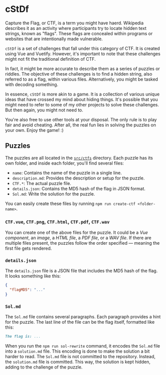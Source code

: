 # cStDf

Capture the Flag, or CTF, is a term you might have haerd. Wikipedia describes it as an activity where participants try to locate hidden text strings, known as "flags". These flags are concealed within programs or websites that are intentionally made vulnerable.

`cStDf` is a set of challenges that fall under this category of CTF. It is created using Vue and Vuetify. However, it's important to note that these challenges might not fit the traditional definition of CTF.

In fact, it might be more accurate to describe them as a series of puzzles or riddles. The objective of these challenges is to find a hidden string, also referred to as a flag, within various files. Alternatively, you might be tasked with decoding something.

In essence, `cStDf` is more akin to a game. It is a collection of various unique ideas that have crossed my mind about hiding things. It's possible that you might need to refer to some of my other projects to solve these challenges. But then again, you might not need to.

You're also free to use other tools at your disposal. The only rule is to play fair and avoid cheating. After all, the real fun lies in solving the puzzles on your own. Enjoy the game! :)

## Puzzles

The puzzles are all located in the [`src/ctfs`](src/ctfs) directory. Each puzzle has its own folder, and inside each folder, you'll find several files:

- `name`: Contains the name of the puzzle in a single line.
- `description.md`: Provides the description or setup for the puzzle.
- `CTF.*`: The actual puzzle file.
- `details.json`: Contains the MD5 hash of the flag in JSON format.
- `Sol.md`: Write the solution for the puzzle.

You can easily create these files by running `npm run create-ctf <folder-name>`.

### `CTF.vue`, `CTF.png`, `CTF.html`, `CTF.pdf`, `CTF.wav`

You can create one of the above files for the puzzle. It could be a *Vue component*, an *image*, a *HTML file*, a *PDF file*, or a *WAV file*. If there are multiple files present, the puzzles follow the order specified — meaning the first file gets rendered.

### `details.json`

The `details.json` file is a JSON file that includes the MD5 hash of the flag. It looks something like this:

```json
{
  "flagMD5": "..."
}
```

### `Sol.md`

The `Sol.md` file contains several paragraphs. Each paragraph provides a hint for the puzzle. The last line of the file can be the flag itself, formatted like this:

```md
The flag is: ...
```

When you run the `npm run sol-rewrite` command, it encodes the `Sol.md` file into a `solution.md` file. This encoding is done to make the solution a bit harder to read. The `Sol.md` file is not committed to the repository. Instead, the `solution.md` file is committed. This way, the solution is kept hidden, adding to the challenge of the puzzle.
